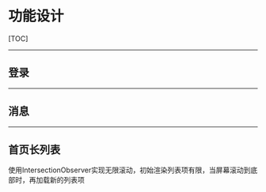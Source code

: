 # 功能设计

[TOC]

---
## 登录

---
## 消息


---
## 首页长列表

使用IntersectionObserver实现无限滚动，初始渲染列表项有限，当屏幕滚动到底部时，再加载新的列表项